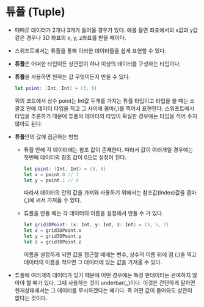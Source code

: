 # 튜플 (Tuple)

- 때때로 데이터가 2개나 3개가 들어올 경우가 있다. 예를 들면 좌표에서의 x값과 y값 같은 경우나  3D 좌표의 x, y, z좌표를 받을 때이다.

- 스위프트에서는 튜플을 통해 이러한 데이터들을 쉽게 표현할 수 있다.

- **튜플**은 어떠한 타입이든 상관없이 하나 이상의 데이터를 구성하는 타입이다.

- **튜플**을 사용하면 원하는 값 무엇이든지 만들 수 있다. 

  ```swift
  let point: (Int, Int) = (3, 6)
  ```

  위의 코드에서 상수 point는 Int값 두개를 가지는 튜플 타입이고 타입을 쓸 때는 소괄호 안에 데이터 타입을 적고 그 사이에 콤마(,)를 찍어서 표현한다. 스위프트에서 타입을 추론하기 때문에 튜플의 데이터의 타입이 확실한 경우에는 타입을 적어 주지 않아도 된다.

- **튜플**안의 값에 접근하는 방법

  - 튜플 안에 각 데이터에는 참조 값이 존재한다. 따라서 값이 여러개일 경우에는 첫번째 데이터의 참조 값이 0으로 설정이 된다.

    ```swift
    let point: (Int, Int) = (3, 6)
    let x = point.0	// 3
    let y = point.1	// 6
    ```

    따라서 데이터의 안의 값을 가져와 사용하기 위해서는 참조값(Index)값을 콤마(,)에 써서 가져올 수 있다.

  - 튜플을 만들 때는 각 데이터의 이름을 설정해서 만들 수 가 있다.

    ```swift
    let grid3DPoint: (x: Int, y: Int, z: Int) = (3, 5, 7)
    let x = grid3DPoint.x
    let y = grid3DPoint.y
    let z = grid3DPoint.z
    ```

    이름을 설정하게 되면 값을 접근할 때에는 변수, 상수의 이름 뒤에 점 (.)을 찍고 데이터의 이름을 적으면 그 데이터에 있는 값을 가져올 수 있다.

- 튜플에 여러개의 데이터가 있기 때문에 어떤 경우에는 특정 한데이터는 관여하지 않아야 할 때가 있다. 그때 사용하는 것이 underbar(_)이다. 이것은 간단하게 말하면 현재상태에서는 그 데이터를 무시하겠다는 얘기다. 즉 어떤 값이 들어와도 상관이 없다는 것이다.

